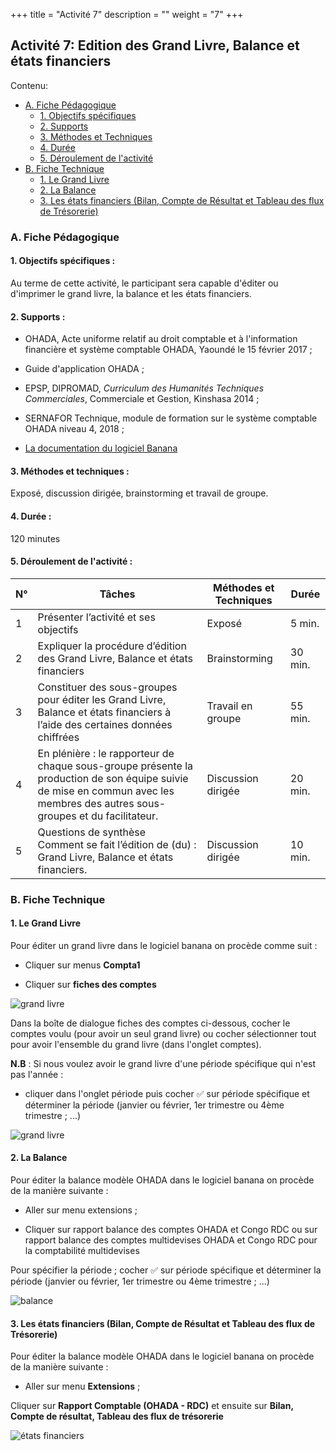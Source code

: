 +++
title = "Activité 7"
description = ""
weight = "7"
+++

## Activité 7: Edition des Grand Livre, Balance et états financiers

Contenu:

* [A. Fiche Pédagogique](#A-fiche-pédagogique)
    - [1. Objectifs spécifiques](#1-objectifs-spécifiques)
    - [2. Supports](#2-supports)
    - [3. Méthodes et Techniques](#3-méthodes-et-techniques)
    - [4. Durée](#4-durée)
    - [5. Déroulement de l'activité](#5-déroulement-de-l'activité)
* [B. Fiche Technique](#B-fiche-technique)
    - [1. Le Grand Livre](#1-le-grand-livre)
    - [2. La Balance](#2-la-balance)
    - [3. Les états financiers (Bilan, Compte de Résultat et Tableau des flux de Trésorerie)](#3-les-états-financiers-(bilan-compte-de-résultat-et-tableau-des-flux-de-trésorerie))



### A. Fiche Pédagogique

#### 1. Objectifs spécifiques :

Au terme de cette activité, le participant sera capable d'éditer ou d'imprimer le grand livre, la balance et les états financiers.

#### 2.  Supports :

-   OHADA, Acte uniforme relatif au droit comptable et à l'information financière et système comptable OHADA, Yaoundé le 15 février 2017 ;

-   Guide d'application OHADA ;

-   EPSP, DIPROMAD, *Curriculum des Humanités Techniques Commerciales*, Commerciale et Gestion, Kinshasa 2014 ;

-   SERNAFOR Technique, module de formation sur le système comptable OHADA niveau 4, 2018 ;

-   [La documentation du logiciel Banana](https://www.banana.ch/fr/documentation)

#### 3.  Méthodes et techniques :

Exposé, discussion dirigée, brainstorming et travail de groupe.

#### 4.  Durée : 

120 minutes

#### 5.  Déroulement de l'activité :

| **N°** | **Tâches**                                                                                                                                                                   | **Méthodes et Techniques** | **Durée** |
| ------ | ---------------------------------------------------------------------------------------------------------------------------------------------------------------------------- | -------------------------- | --------- |
| 1      | Présenter l’activité et ses objectifs                                                                                                                                        | Exposé                     | 5 min.    |
| 2      | Expliquer la procédure d’édition des Grand Livre, Balance et états financiers                                                                                                | Brainstorming              | 30 min.   |
| 3      | Constituer des sous-groupes pour éditer les Grand Livre, Balance et états financiers à l’aide des certaines données chiffrées                                                | Travail en groupe          | 55 min.   |
| 4      | En plénière : le rapporteur de chaque sous-groupe présente la production de son équipe suivie de mise en commun avec les membres des autres sous-groupes et du facilitateur. | Discussion dirigée         | 20 min.   |
| 5      | Questions de synthèse<br>Comment se fait l’édition de (du) :<br>Grand Livre, Balance et états financiers.                                                                            | Discussion dirigée         | 10 min.   |




### B. Fiche Technique

#### 1. Le Grand Livre

Pour éditer un grand livre dans le logiciel banana on procède comme
suit :

-   Cliquer sur menus **Compta1**

-   Cliquer sur **fiches des comptes**

![grand livre](../images/activity7b_1.jpg)

Dans la boîte de dialogue fiches des comptes ci-dessous, cocher le
comptes voulu (pour avoir un seul grand livre) ou cocher sélectionner
tout pour avoir l'ensemble du grand livre (dans l'onglet comptes).

**N.B** : Si nous voulez avoir le grand livre d'une période
spécifique qui n'est pas l'année :

- cliquer dans l'onglet période puis cocher ✅ sur période spécifique et déterminer la période (janvier ou février, 1er trimestre ou 4ème
trimestre ; ...)

![grand livre](../images/activity7b_2.jpg)

#### 2. La Balance

Pour éditer la balance modèle OHADA dans le logiciel banana on procède
de la manière suivante :

-   Aller sur menu extensions ;

-   Cliquer sur rapport balance des comptes OHADA et Congo RDC ou sur rapport balance des comptes multidevises OHADA et Congo RDC pour la comptabilité multidevises

Pour spécifier la période ; cocher ✅ sur période spécifique et déterminer la période (janvier ou février, 1er trimestre ou 4ème trimestre ; ...)

![balance](../images/activity7b_3.jpg)


#### 3. Les états financiers (Bilan, Compte de Résultat et Tableau des flux de Trésorerie)

Pour éditer la balance modèle OHADA dans le logiciel banana on procède
de la manière suivante :

-   Aller sur menu **Extensions** ;

Cliquer sur **Rapport Comptable (OHADA - RDC)** et ensuite sur **Bilan, Compte de résultat, Tableau des flux de trésorerie**

![états financiers](../images/activity7b_4.jpg)






